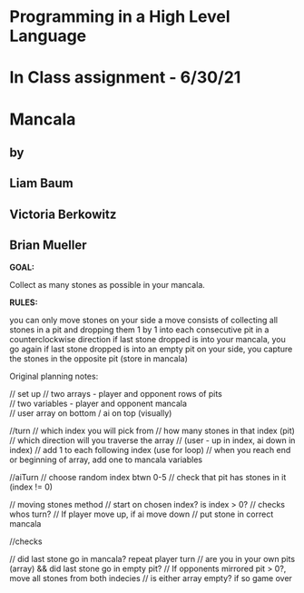 # Programming in a High Level Language
# In Class assignment - 6/30/21
# Mancala
## by
## Liam Baum
## Victoria Berkowitz
## Brian Mueller

**GOAL:**

Collect as many stones as possible in your mancala.

**RULES:**

you can only move stones on your side
a move consists of collecting all stones in a pit and dropping them 1 by 1 into each consecutive pit in a counterclockwise direction
if last stone dropped is into your mancala, you go again
if last stone dropped is into an empty pit on your side, you capture the stones in the opposite pit (store in mancala)

Original planning notes:

// set up
// two arrays - player and opponent rows of pits  
// two variables - player and opponent mancala  
// user array on bottom / ai on top (visually)

//turn
// which index you will pick from
// how many stones in that index (pit)
// which direction will you traverse the array
// (user - up in index, ai down in index)
// add 1 to each following index  (use for loop)
// when you reach end or beginning of array, add one to mancala variables

//aiTurn
// choose random index btwn 0-5
// check that pit has stones in it (index != 0)


// moving stones method
// start on chosen index? is index > 0?
// checks whos turn?
   // If player move up, if ai move down
   // put stone in correct mancala


//checks

// did last stone go in mancala? repeat player turn
// are you in your own pits (array) &&  did last stone go in empty pit?
      // If opponents mirrored pit > 0?, move all stones from both indecies
// is either array empty? if so game over  
